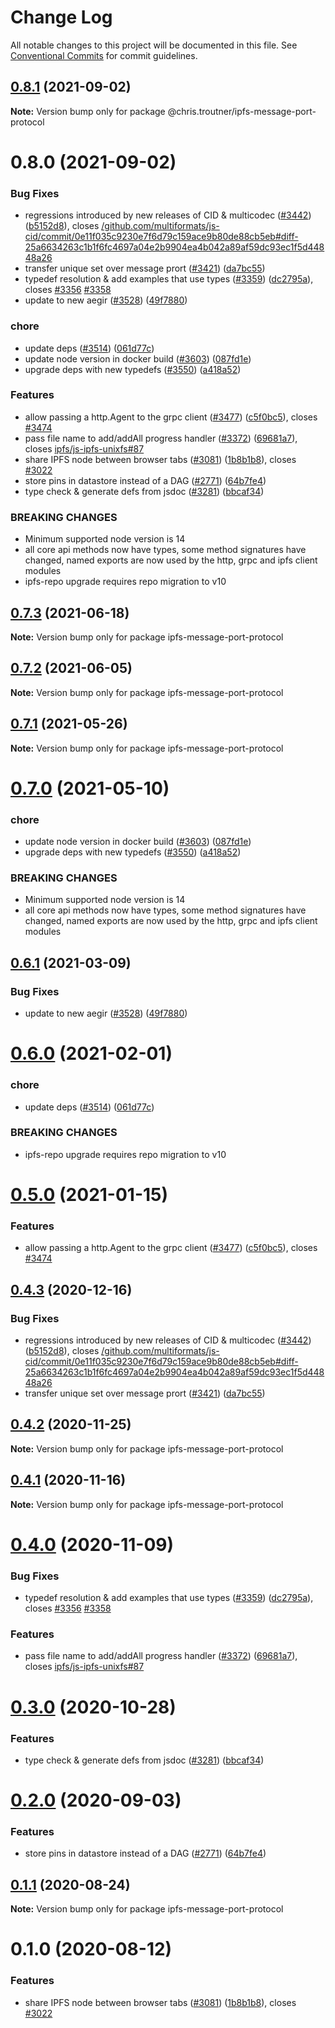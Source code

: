 # Change Log

All notable changes to this project will be documented in this file.
See [Conventional Commits](https://conventionalcommits.org) for commit guidelines.

## [0.8.1](https://github.com/christroutner/js-ipfs/compare/@chris.troutner/ipfs-message-port-protocol@0.8.0...@chris.troutner/ipfs-message-port-protocol@0.8.1) (2021-09-02)

**Note:** Version bump only for package @chris.troutner/ipfs-message-port-protocol





# 0.8.0 (2021-09-02)


### Bug Fixes

* regressions introduced by new releases of CID & multicodec ([#3442](https://github.com/christroutner/js-ipfs/issues/3442)) ([b5152d8](https://github.com/christroutner/js-ipfs/commit/b5152d8cc93ecc8d39fc353ea66d7eaf1661e3c0)), closes [/github.com/multiformats/js-cid/commit/0e11f035c9230e7f6d79c159ace9b80de88cb5eb#diff-25a6634263c1b1f6fc4697a04e2b9904ea4b042a89af59dc93ec1f5d44848a26](https://github.com//github.com/multiformats/js-cid/commit/0e11f035c9230e7f6d79c159ace9b80de88cb5eb/issues/diff-25a6634263c1b1f6fc4697a04e2b9904ea4b042a89af59dc93ec1f5d44848a26)
* transfer unique set over message prort ([#3421](https://github.com/christroutner/js-ipfs/issues/3421)) ([da7bc55](https://github.com/christroutner/js-ipfs/commit/da7bc55e8dfbdc200ef43ccbf774bbc24af07785))
* typedef resolution & add examples that use types ([#3359](https://github.com/christroutner/js-ipfs/issues/3359)) ([dc2795a](https://github.com/christroutner/js-ipfs/commit/dc2795a4f3b515683d09967ce611bf87d5e67f86)), closes [#3356](https://github.com/christroutner/js-ipfs/issues/3356) [#3358](https://github.com/christroutner/js-ipfs/issues/3358)
* update to new aegir ([#3528](https://github.com/christroutner/js-ipfs/issues/3528)) ([49f7880](https://github.com/christroutner/js-ipfs/commit/49f78807d7e26483bd926b45cc7e0f797d77e41b))


### chore

* update deps ([#3514](https://github.com/christroutner/js-ipfs/issues/3514)) ([061d77c](https://github.com/christroutner/js-ipfs/commit/061d77cc03f40af5a3bc3590481e1e5836e7f0d8))
* update node version in docker build ([#3603](https://github.com/christroutner/js-ipfs/issues/3603)) ([087fd1e](https://github.com/christroutner/js-ipfs/commit/087fd1eb402d1b933730e09c1d0cfb21067e9992))
* upgrade deps with new typedefs ([#3550](https://github.com/christroutner/js-ipfs/issues/3550)) ([a418a52](https://github.com/christroutner/js-ipfs/commit/a418a521574c878d7aabd0ad2fd8d516908a3756))


### Features

* allow passing a http.Agent to the grpc client ([#3477](https://github.com/christroutner/js-ipfs/issues/3477)) ([c5f0bc5](https://github.com/christroutner/js-ipfs/commit/c5f0bc5eeee15369b7d02901035b04184a8608d2)), closes [#3474](https://github.com/christroutner/js-ipfs/issues/3474)
* pass file name to add/addAll progress handler ([#3372](https://github.com/christroutner/js-ipfs/issues/3372)) ([69681a7](https://github.com/christroutner/js-ipfs/commit/69681a7d7a8434c11f6f10e370e324f5a3d31042)), closes [ipfs/js-ipfs-unixfs#87](https://github.com/ipfs/js-ipfs-unixfs/issues/87)
* share IPFS node between browser tabs ([#3081](https://github.com/christroutner/js-ipfs/issues/3081)) ([1b8b1b8](https://github.com/christroutner/js-ipfs/commit/1b8b1b822a252498889c54972a1f57e1fedc39d0)), closes [#3022](https://github.com/christroutner/js-ipfs/issues/3022)
* store pins in datastore instead of a DAG ([#2771](https://github.com/christroutner/js-ipfs/issues/2771)) ([64b7fe4](https://github.com/christroutner/js-ipfs/commit/64b7fe41738cbe96d5a9075f0c01156c6f889c40))
* type check & generate defs from jsdoc ([#3281](https://github.com/christroutner/js-ipfs/issues/3281)) ([bbcaf34](https://github.com/christroutner/js-ipfs/commit/bbcaf34111251b142273a5675f4754ff68bd9fa0))


### BREAKING CHANGES

* Minimum supported node version is 14
* all core api methods now have types, some method signatures have changed, named exports are now used by the http, grpc and ipfs client modules
* ipfs-repo upgrade requires repo migration to v10





## [0.7.3](https://github.com/ipfs/js-ipfs/compare/ipfs-message-port-protocol@0.7.2...ipfs-message-port-protocol@0.7.3) (2021-06-18)

**Note:** Version bump only for package ipfs-message-port-protocol





## [0.7.2](https://github.com/ipfs/js-ipfs/compare/ipfs-message-port-protocol@0.7.1...ipfs-message-port-protocol@0.7.2) (2021-06-05)

**Note:** Version bump only for package ipfs-message-port-protocol





## [0.7.1](https://github.com/ipfs/js-ipfs/compare/ipfs-message-port-protocol@0.7.0...ipfs-message-port-protocol@0.7.1) (2021-05-26)

**Note:** Version bump only for package ipfs-message-port-protocol





# [0.7.0](https://github.com/ipfs/js-ipfs/compare/ipfs-message-port-protocol@0.6.1...ipfs-message-port-protocol@0.7.0) (2021-05-10)


### chore

* update node version in docker build ([#3603](https://github.com/ipfs/js-ipfs/issues/3603)) ([087fd1e](https://github.com/ipfs/js-ipfs/commit/087fd1eb402d1b933730e09c1d0cfb21067e9992))
* upgrade deps with new typedefs ([#3550](https://github.com/ipfs/js-ipfs/issues/3550)) ([a418a52](https://github.com/ipfs/js-ipfs/commit/a418a521574c878d7aabd0ad2fd8d516908a3756))


### BREAKING CHANGES

* Minimum supported node version is 14
* all core api methods now have types, some method signatures have changed, named exports are now used by the http, grpc and ipfs client modules





## [0.6.1](https://github.com/ipfs/js-ipfs/compare/ipfs-message-port-protocol@0.6.0...ipfs-message-port-protocol@0.6.1) (2021-03-09)


### Bug Fixes

* update to new aegir ([#3528](https://github.com/ipfs/js-ipfs/issues/3528)) ([49f7880](https://github.com/ipfs/js-ipfs/commit/49f78807d7e26483bd926b45cc7e0f797d77e41b))





# [0.6.0](https://github.com/ipfs/js-ipfs/compare/ipfs-message-port-protocol@0.5.0...ipfs-message-port-protocol@0.6.0) (2021-02-01)


### chore

* update deps ([#3514](https://github.com/ipfs/js-ipfs/issues/3514)) ([061d77c](https://github.com/ipfs/js-ipfs/commit/061d77cc03f40af5a3bc3590481e1e5836e7f0d8))


### BREAKING CHANGES

* ipfs-repo upgrade requires repo migration to v10





# [0.5.0](https://github.com/ipfs/js-ipfs/compare/ipfs-message-port-protocol@0.4.3...ipfs-message-port-protocol@0.5.0) (2021-01-15)


### Features

* allow passing a http.Agent to the grpc client ([#3477](https://github.com/ipfs/js-ipfs/issues/3477)) ([c5f0bc5](https://github.com/ipfs/js-ipfs/commit/c5f0bc5eeee15369b7d02901035b04184a8608d2)), closes [#3474](https://github.com/ipfs/js-ipfs/issues/3474)





## [0.4.3](https://github.com/ipfs/js-ipfs/compare/ipfs-message-port-protocol@0.4.2...ipfs-message-port-protocol@0.4.3) (2020-12-16)


### Bug Fixes

* regressions introduced by new releases of CID & multicodec ([#3442](https://github.com/ipfs/js-ipfs/issues/3442)) ([b5152d8](https://github.com/ipfs/js-ipfs/commit/b5152d8cc93ecc8d39fc353ea66d7eaf1661e3c0)), closes [/github.com/multiformats/js-cid/commit/0e11f035c9230e7f6d79c159ace9b80de88cb5eb#diff-25a6634263c1b1f6fc4697a04e2b9904ea4b042a89af59dc93ec1f5d44848a26](https://github.com//github.com/multiformats/js-cid/commit/0e11f035c9230e7f6d79c159ace9b80de88cb5eb/issues/diff-25a6634263c1b1f6fc4697a04e2b9904ea4b042a89af59dc93ec1f5d44848a26)
* transfer unique set over message prort ([#3421](https://github.com/ipfs/js-ipfs/issues/3421)) ([da7bc55](https://github.com/ipfs/js-ipfs/commit/da7bc55e8dfbdc200ef43ccbf774bbc24af07785))





## [0.4.2](https://github.com/ipfs/js-ipfs/compare/ipfs-message-port-protocol@0.4.1...ipfs-message-port-protocol@0.4.2) (2020-11-25)

**Note:** Version bump only for package ipfs-message-port-protocol





## [0.4.1](https://github.com/ipfs/js-ipfs/compare/ipfs-message-port-protocol@0.4.0...ipfs-message-port-protocol@0.4.1) (2020-11-16)

**Note:** Version bump only for package ipfs-message-port-protocol





# [0.4.0](https://github.com/ipfs/js-ipfs/compare/ipfs-message-port-protocol@0.3.0...ipfs-message-port-protocol@0.4.0) (2020-11-09)


### Bug Fixes

* typedef resolution & add examples that use types ([#3359](https://github.com/ipfs/js-ipfs/issues/3359)) ([dc2795a](https://github.com/ipfs/js-ipfs/commit/dc2795a4f3b515683d09967ce611bf87d5e67f86)), closes [#3356](https://github.com/ipfs/js-ipfs/issues/3356) [#3358](https://github.com/ipfs/js-ipfs/issues/3358)


### Features

* pass file name to add/addAll progress handler ([#3372](https://github.com/ipfs/js-ipfs/issues/3372)) ([69681a7](https://github.com/ipfs/js-ipfs/commit/69681a7d7a8434c11f6f10e370e324f5a3d31042)), closes [ipfs/js-ipfs-unixfs#87](https://github.com/ipfs/js-ipfs-unixfs/issues/87)





# [0.3.0](https://github.com/ipfs/js-ipfs/compare/ipfs-message-port-protocol@0.2.0...ipfs-message-port-protocol@0.3.0) (2020-10-28)


### Features

* type check & generate defs from jsdoc ([#3281](https://github.com/ipfs/js-ipfs/issues/3281)) ([bbcaf34](https://github.com/ipfs/js-ipfs/commit/bbcaf34111251b142273a5675f4754ff68bd9fa0))





# [0.2.0](https://github.com/ipfs/js-ipfs/compare/ipfs-message-port-protocol@0.1.1...ipfs-message-port-protocol@0.2.0) (2020-09-03)


### Features

* store pins in datastore instead of a DAG ([#2771](https://github.com/ipfs/js-ipfs/issues/2771)) ([64b7fe4](https://github.com/ipfs/js-ipfs/commit/64b7fe41738cbe96d5a9075f0c01156c6f889c40))





## [0.1.1](https://github.com/ipfs/js-ipfs/compare/ipfs-message-port-protocol@0.1.0...ipfs-message-port-protocol@0.1.1) (2020-08-24)

**Note:** Version bump only for package ipfs-message-port-protocol





# 0.1.0 (2020-08-12)


### Features

* share IPFS node between browser tabs ([#3081](https://github.com/ipfs/js-ipfs/issues/3081)) ([1b8b1b8](https://github.com/ipfs/js-ipfs/commit/1b8b1b822a252498889c54972a1f57e1fedc39d0)), closes [#3022](https://github.com/ipfs/js-ipfs/issues/3022)

